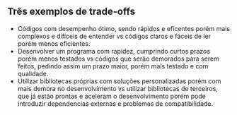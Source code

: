 ## Três exemplos de trade-offs

- Códigos com desempenho ótimo, sendo rápidos e eficentes porém mais complexos e difíceis de entender vs códigos claros e fáceis de ler porém menos eficientes.
- Desenvolver um programa com rapidez, cumprindo curtos prazos porém menos testados vs códigos que serão demorados para serem feitos, pedindo assim um prazo maior, porém mais testado e com qualidade.
- Utilizar bibliotecas próprias com soluções personalizadas porém com mais demora no desenvolvimento vs utilizar bibliotecas de terceiros, que já estão prontas e aceleram o desenvolvimento porém pode introduzir dependencias externas e problemas de compatibilidade.
